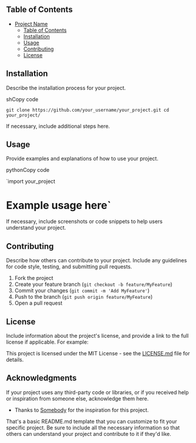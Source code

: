 
## Table of Contents

-   [Project Name](https://github.com/titodelas/Readme.md)
    -   [Table of Contents](https://github.com/titodelas/Readme.md#table-of-contents)
    -   [Installation](https://github.com/titodelas/Readme.md#installation)
    -   [Usage](https://github.com/titodelas/Readme.md#usage)
    -   [Contributing](https://github.com/titodelas/Readme.md#contributing)
    -   [License](https://github.com/titodelas/Readme.md#license)

## Installation

Describe the installation process for your project.

shCopy code

`git clone https://github.com/your_username/your_project.git
cd your_project/` 

If necessary, include additional steps here.

## Usage

Provide examples and explanations of how to use your project.

pythonCopy code

`import your_project

# Example usage here` 

If necessary, include screenshots or code snippets to help users understand your project.

## Contributing

Describe how others can contribute to your project. Include any guidelines for code style, testing, and submitting pull requests.

1.  Fork the project
2.  Create your feature branch (`git checkout -b feature/MyFeature`)
3.  Commit your changes (`git commit -m 'Add MyFeature'`)
4.  Push to the branch (`git push origin feature/MyFeature`)
5.  Open a pull request

## License

Include information about the project's license, and provide a link to the full license if applicable. For example:

This project is licensed under the MIT License - see the [LICENSE.md](https://github.com/your_username/your_project/LICENSE.md) file for details.

## Acknowledgments

If your project uses any third-party code or libraries, or if you received help or inspiration from someone else, acknowledge them here.

-   Thanks to [Somebody](https://github.com/Somebody) for the inspiration for this project.

That's a basic README.md template that you can customize to fit your specific project. Be sure to include all the necessary information so that others can understand your project and contribute to it if they'd like.